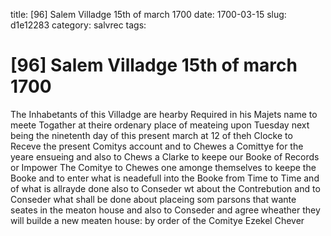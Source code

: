 title: [96] Salem Villadge 15th of march 1700
date: 1700-03-15
slug: d1e12283
category: salvrec
tags: 


<div markdown class="doc" id="d1e12283">


# [96] Salem Villadge 15th of march 1700

The Inhabetants of this Villadge are hearby Required in his Majets name to meete Togather at theire ordenary place of meateing upon Tuesday next being the ninetenth day of this present march at 12 of theh Clocke to Receve the present Comitys account and to Chewes a Comittye for the yeare ensueing and also to Chews a Clarke to keepe our Booke of Records or Impower The Comitye to Chewes one amonge themselves to keepe the Booke and to enter what is neadefull into the Booke from Time to Time and of what is allrayde done also to Conseder wt about the Contrebution and to Conseder what shall be done about placeing som parsons that wante seates in the meaton house and also to Conseder and agree wheather they will builde a new meaten house: by order of the Comitye Ezekel Chever
</div>
